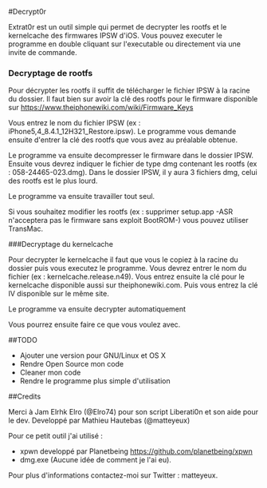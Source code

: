 #Decrypt0r

Extrat0r est un outil simple qui permet de decrypter les rootfs et le kernelcache des firmwares IPSW d'iOS.
Vous pouvez executer le programme en double cliquant sur l'executable ou directement via une invite de commande.

### Decryptage de rootfs

Pour décrypter les rootfs il suffit de télécharger le fichier IPSW à la racine du dossier.
Il faut bien sur avoir la clé des rootfs pour le firmware disponible sur 
https://www.theiphonewiki.com/wiki/Firmware_Keys

Vous entrez le nom du fichier IPSW (ex : iPhone5,4_8.4.1_12H321_Restore.ipsw).
Le programme vous demande ensuite d'entrer la clé des rootfs que vous avez au préalable obtenue.

Le programme va ensuite decompresser le firmware dans le dossier IPSW.
Ensuite vous devrez indiquer le fichier de type dmg contenant les rootfs (ex : 058-24465-023.dmg).
Dans le dossier IPSW, il y aura 3 fichiers dmg, celui des rootfs est le plus lourd.

Le programme va ensuite travailler tout seul.

Si vous souhaitez modifier les rootfs (ex : supprimer setup.app -ASR n'acceptera pas le firmware sans exploit BootROM-) vous pouvez utiliser TransMac.

###Decryptage du kernelcache

Pour decrypter le kernelcache il faut que vous le copiez à la racine du dossier puis vous executez le programme.
Vous devrez entrer le nom du fichier (ex : kernelcache.release.n49).
Vous entrez ensuite la clé pour le kernelcache disponible aussi sur theiphonewiki.com.
Puis vous entrez la clé IV disponible sur le même site.

Le programme va ensuite decrypter automatiquement

Vous pourrez ensuite faire ce que vous voulez avec.

##TODO

- Ajouter une version pour GNU/Linux et OS X
- Rendre Open Source mon code
- Cleaner mon code
- Rendre le programme plus simple d'utilisation


##Credits

Merci à Jam Elrhk Elro (@Elro74) pour son script Liberati0n et son aide pour le dev.
Developpé par Mathieu Hautebas (@matteyeux)

Pour ce petit outil j'ai utilisé :

- xpwn developpé par Planetbeing https://github.com/planetbeing/xpwn
- dmg.exe (Aucune idée de comment je l'ai eu).

Pour plus d'informations contactez-moi sur Twitter : matteyeux.
